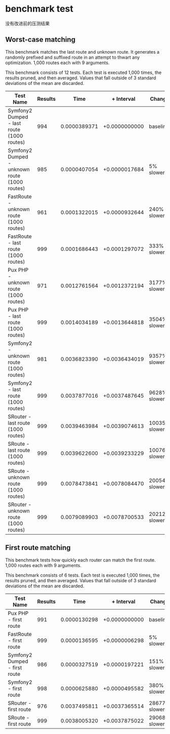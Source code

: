 # benchmark test 

没有改进前的压测结果

## Worst-case matching
This benchmark matches the last route and unknown route. It generates a randomly prefixed and suffixed route in an attempt to thwart any optimization. 1,000 routes each with 9 arguments.

This benchmark consists of 12 tests. Each test is executed 1,000 times, the results pruned, and then averaged. Values that fall outside of 3 standard deviations of the mean are discarded.


Test Name | Results | Time | + Interval | Change
--------- | ------- | ---- | ---------- | ------
Symfony2 Dumped - last route (1000 routes) | 994 | 0.0000389371 | +0.0000000000 | baseline
Symfony2 Dumped - unknown route (1000 routes) | 985 | 0.0000407054 | +0.0000017684 | 5% slower
FastRoute - unknown route (1000 routes) | 961 | 0.0001322015 | +0.0000932644 | 240% slower
FastRoute - last route (1000 routes) | 999 | 0.0001686443 | +0.0001297072 | 333% slower
Pux PHP - unknown route (1000 routes) | 971 | 0.0012761564 | +0.0012372194 | 3177% slower
Pux PHP - last route (1000 routes) | 999 | 0.0014034189 | +0.0013644818 | 3504% slower
Symfony2 - unknown route (1000 routes) | 981 | 0.0036823390 | +0.0036434019 | 9357% slower
Symfony2 - last route (1000 routes) | 999 | 0.0037877016 | +0.0037487645 | 9628% slower
SRouter - last route (1000 routes) | 999 | 0.0039463984 | +0.0039074613 | 10035% slower
SRoute - last route (1000 routes) | 999 | 0.0039622600 | +0.0039233229 | 10076% slower
SRoute - unknown route (1000 routes) | 999 | 0.0078473841 | +0.0078084470 | 20054% slower
SRouter - unknown route (1000 routes) | 999 | 0.0079089903 | +0.0078700533 | 20212% slower


## First route matching
This benchmark tests how quickly each router can match the first route. 1,000 routes each with 9 arguments.

This benchmark consists of 6 tests. Each test is executed 1,000 times, the results pruned, and then averaged. Values that fall outside of 3 standard deviations of the mean are discarded.


Test Name | Results | Time | + Interval | Change
--------- | ------- | ---- | ---------- | ------
Pux PHP - first route | 991 | 0.0000130298 | +0.0000000000 | baseline
FastRoute - first route | 999 | 0.0000136595 | +0.0000006298 | 5% slower
Symfony2 Dumped - first route | 986 | 0.0000327519 | +0.0000197221 | 151% slower
Symfony2 - first route | 998 | 0.0000625880 | +0.0000495582 | 380% slower
SRouter - first route | 976 | 0.0037495811 | +0.0037365514 | 28677% slower
SRoute - first route | 999 | 0.0038005320 | +0.0037875022 | 29068% slower
